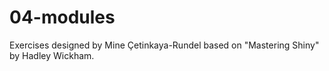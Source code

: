 # 04-modules

Exercises designed by Mine Çetinkaya-Rundel based on "Mastering Shiny" by Hadley Wickham.
